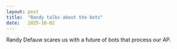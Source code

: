 ```yaml
---
layout: post
title:  "Randy talks about the bots"
date:   2025-10-02
---
```



Randy Defauw scares us with a future of bots that process our AP.